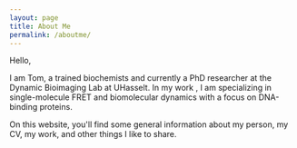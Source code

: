 ```yaml
---
layout: page
title: About Me
permalink: /aboutme/
---
```


Hello,

I am Tom, a trained biochemists and currently a PhD researcher at the Dynamic Bioimaging Lab at UHasselt. In my work , I am specializing in single-molecule FRET and biomolecular dynamics with a focus on DNA-binding proteins.

On this website, you'll find some general information about my person, my CV, my work, and other things I like to share.

